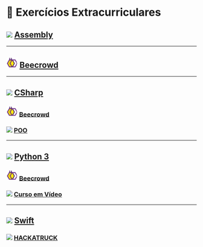 # :notebook: Exercícios Extracurriculares

## <img src="https://veriklick.com/wp-content/uploads/2021/12/Assembly.png" width="35"> <a href="/Assembly">Assembly</a>

---

## <img src="/DataBase/img/Beecrowd_Icon.png" width="30"> <a href="/Beecrowd">Beecrowd</a>

---

## <img src="https://static.cdnlogo.com/logos/c/27/c.svg" width="25"> <a href="/CSharp">CSharp</a>

### <img src="/DataBase/img/Beecrowd_Icon.png" width="30"> <a href="/CSharp/Beecrowd">Beecrowd</a>

### <img src="https://static.cdnlogo.com/logos/c/27/c.svg" width="25"> <a href="/CSharp/POO">POO</a>

---

## <img src="https://cdn-icons-png.flaticon.com/512/5968/5968350.png" width="25"> <a href="/Python">Python 3</a>

### <img src="/DataBase/img/Beecrowd_Icon.png" width="30"> <a href="/Python/Beecrowd">Beecrowd</a>

### <img src="https://allmylinks.com/upload/Site/favicon/u/r/8/RWbFX3KS_afHDmiEM8mX6CdmV0w7cbK6.png" width="25"> <a href="/Python/Curso em Vídeo">Curso em Vídeo</a>

---

## <img src="https://cdn-icons-png.flaticon.com/512/732/732250.png" width="25"> <a href="/Swift">Swift</a>

### <img src="http://pctguama.org.br/wp-content/uploads/2019/04/Hackatruck-para-site-1484x1237.jpg" width="25"> <a href="/Swift/HACKATRUCK">HACKATRUCK</a>